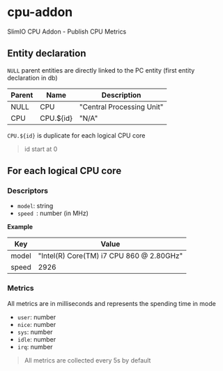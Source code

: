# cpu-addon
SlimIO CPU Addon - Publish CPU Metrics

## Entity declaration 

`NULL` parent entities are directly linked to the PC entity (first entity declaration in db)

|Parent|Name|Description|
|---|---|---|
|NULL|CPU|"Central Processing Unit"|
|CPU|CPU.${id}|"N/A"|

`CPU.${id}` is duplicate for each logical CPU core
> id start at 0

## For each logical CPU core

### Descriptors

- `model`: string
- `speed `: number (in MHz)

**Example**

|Key|Value|
|---|---|
|model|"Intel(R) Core(TM) i7 CPU 860 @ 2.80GHz"|
|speed|2926|

### Metrics

All metrics are in milliseconds and represents the spending time in mode
- `user`: number
- `nice`: number
- `sys`: number
- `idle`: number
- `irq`: number

> All metrics are collected every 5s by default
